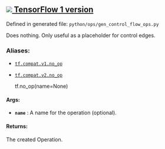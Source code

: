 [ ![](https://tensorflow.google.cn/images/tf_logo_32px.png) TensorFlow 1
version](/versions/r1.15/api_docs/python/tf/no_op)  
---  
  
Defined in generated file: `python/ops/gen_control_flow_ops.py`

Does nothing. Only useful as a placeholder for control edges.

### Aliases:

  * [`tf.compat.v1.no_op`](/api_docs/python/tf/no_op)
  * [`tf.compat.v2.no_op`](/api_docs/python/tf/no_op)

    
    
    tf.no_op(name=None)
    

#### Args:

  * **`name`** : A name for the operation (optional).

#### Returns:

The created Operation.

